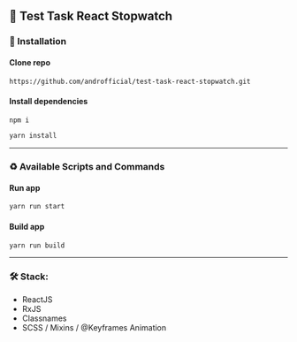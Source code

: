 ## :scorpion: Test Task React Stopwatch

### :link: Installation

#### Clone repo

```bash
https://github.com/androfficial/test-task-react-stopwatch.git
```

#### Install dependencies

```bash
npm i
```

```bash
yarn install
```

---

### :recycle: Available Scripts and Commands

#### Run app

```bash
yarn run start
```

#### Build app

```bash
yarn run build
```

---

### :hammer_and_wrench: Stack:

- ReactJS
- RxJS
- Classnames
- SCSS / Mixins / @Keyframes Animation
